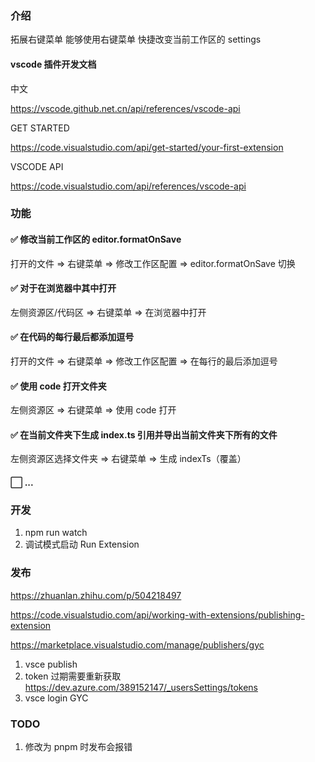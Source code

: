 ### 介绍

拓展右键菜单 能够使用右键菜单 快捷改变当前工作区的 settings

#### vscode 插件开发文档

中文

https://vscode.github.net.cn/api/references/vscode-api

GET STARTED

https://code.visualstudio.com/api/get-started/your-first-extension

VSCODE API

https://code.visualstudio.com/api/references/vscode-api

### 功能

#### ✅ 修改当前工作区的 editor.formatOnSave

打开的文件 => 右键菜单 => 修改工作区配置 => editor.formatOnSave 切换

#### ✅ 对于在浏览器中其中打开

左侧资源区/代码区 => 右键菜单 => 在浏览器中打开

#### ✅ 在代码的每行最后都添加逗号

打开的文件 => 右键菜单 => 修改工作区配置 => 在每行的最后添加逗号

#### ✅ 使用 code 打开文件夹

左侧资源区 => 右键菜单 => 使用 code 打开

#### ✅ 在当前文件夹下生成 index.ts 引用并导出当前文件夹下所有的文件

左侧资源区选择文件夹 => 右键菜单 => 生成 indexTs（覆盖）

#### ⬜️ ...

### 开发

1. npm run watch
2. 调试模式启动 Run Extension

### 发布

https://zhuanlan.zhihu.com/p/504218497

https://code.visualstudio.com/api/working-with-extensions/publishing-extension

https://marketplace.visualstudio.com/manage/publishers/gyc

1. vsce publish
2. token 过期需要重新获取 https://dev.azure.com/389152147/_usersSettings/tokens
3. vsce login GYC

### TODO

1. 修改为 pnpm 时发布会报错
